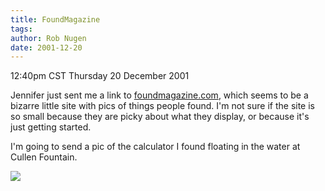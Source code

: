 ```yaml
---
title: FoundMagazine
tags: 
author: Rob Nugen
date: 2001-12-20
---
```


<title></title>
<p class=date>12:40pm CST Thursday 20 December 2001</p>

<p>Jennifer just sent me a link to <a
href='http://www.foundmagazine.com'>foundmagazine.com</a>, which seems
to be a bizarre little site with pics of things people found. I'm not
sure if the site is so small because they are picky about what they
display, or because it's just getting started.</p>

<p>I'm going to send a pic of the calculator I found floating in the
water at Cullen Fountain.</p>

<p><img src='/images/rob/wL-ROB.gif'/></p>

